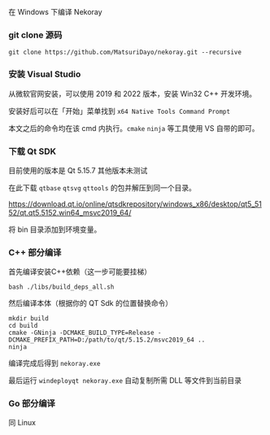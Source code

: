 在 Windows 下编译 Nekoray

### git clone 源码

```
git clone https://github.com/MatsuriDayo/nekoray.git --recursive
```

### 安装 Visual Studio

从微软官网安装，可以使用 2019 和 2022 版本，安装 Win32 C++ 开发环境。

安装好后可以在「开始」菜单找到 `x64 Native Tools Command Prompt`

本文之后的命令均在该 cmd 内执行。`cmake` `ninja` 等工具使用 VS 自带的即可。

### 下载 Qt SDK

目前使用的版本是 Qt 5.15.7 其他版本未测试

在此下载 `qtbase` `qtsvg` `qttools` 的包并解压到同一个目录。

https://download.qt.io/online/qtsdkrepository/windows_x86/desktop/qt5_5152/qt.qt5.5152.win64_msvc2019_64/

将 bin 目录添加到环境变量。

### C++ 部分编译

首先编译安装C++依赖（这一步可能要挂梯）

```shell
bash ./libs/build_deps_all.sh
```

然后编译本体（根据你的 QT Sdk 的位置替换命令）

```shell
mkdir build
cd build
cmake -GNinja -DCMAKE_BUILD_TYPE=Release -DCMAKE_PREFIX_PATH=D:/path/to/qt/5.15.2/msvc2019_64 ..
ninja
```

编译完成后得到 `nekoray.exe`

最后运行 `windeployqt nekoray.exe` 自动复制所需 DLL 等文件到当前目录

### Go 部分编译

同 Linux
